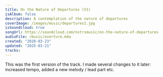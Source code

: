 ```yaml
---
title: On the Nature of Departures (V1)
isAlbum: false
description: A contemplation of the nature of departures
coverImage: /images/music/departures1.jpg
isSoundcloud: true
songUrl: https://soundcloud.com/nxtrsmusic/on-the-nature-of-departures
audioFile: /music/overture.m4a
created: "2020-03-23"
updated: "2025-03-21"
tracks:
---
```


This was the first version of the track. I made several changes to it later: increased tempo, added a new melody / lead part etc.
